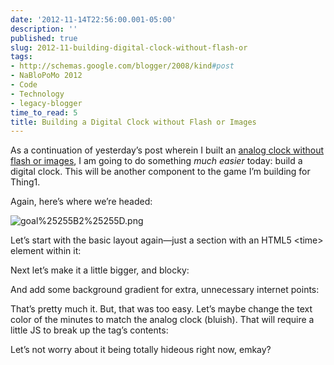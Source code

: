 ```yaml
---
date: '2012-11-14T22:56:00.001-05:00'
description: ''
published: true
slug: 2012-11-building-digital-clock-without-flash-or
tags:
- http://schemas.google.com/blogger/2008/kind#post
- NaBloPoMo 2012
- Code
- Technology
- legacy-blogger
time_to_read: 5
title: Building a Digital Clock without Flash or Images
---
```



As a continuation of yesterday’s post wherein I built an <a href="../2012/2012-11-building-analog-clock-without-flash-or.html">analog clock without flash or images</a>, I am going to do something *much easier* today: build a digital clock. This will be another component to the game I’m building for Thing1.

Again, here’s where we’re headed:

![goal%25255B2%25255D.png](goal%25255B2%25255D.png)

Let’s start with the basic layout again—just a section with an HTML5 &lt;time&gt; element within it:



Next let’s make it a little bigger, and blocky:



And add some background gradient for extra, unnecessary internet points:



That’s pretty much it. But, that was too easy. Let’s maybe change the text color of the minutes to match the analog clock (bluish). That will require a little JS to break up the tag’s contents:



Let’s not worry about it being totally hideous right now, emkay?